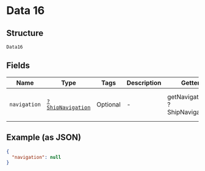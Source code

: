
# Data 16

## Structure

`Data16`

## Fields

| Name | Type | Tags | Description | Getter | Setter |
|  --- | --- | --- | --- | --- | --- |
| `navigation` | [`?ShipNavigation`](../../doc/models/ship-navigation.md) | Optional | - | getNavigation(): ?ShipNavigation | setNavigation(?ShipNavigation navigation): void |

## Example (as JSON)

```json
{
  "navigation": null
}
```

